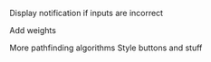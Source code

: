 Display notification if inputs are incorrect

Add weights

More pathfinding algorithms
Style buttons and stuff